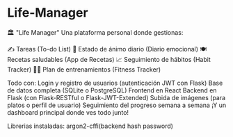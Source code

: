 # Life-Manager

🏛️ "Life Manager"
Una plataforma personal donde gestionas:

✍️ Tareas (To-do List)
🧘 Estado de ánimo diario (Diario emocional)
🍽️ Recetas saludables (App de Recetas)
📈 Seguimiento de hábitos (Habit Tracker)
🏋️‍♂️ Plan de entrenamientos (Fitness Tracker)

Todo con:
Login y registro de usuarios (autenticación JWT con Flask)
Base de datos completa (SQLite o PostgreSQL)
Frontend en React
Backend en Flask (con Flask-RESTful o Flask-JWT-Extended)
Subida de imágenes (para platos o perfil de usuario)
Seguimiento del progreso semana a semana
¡Y un dashboard principal donde ves todo junto!



Librerias instaladas:
argon2-cffi(backend hash password)